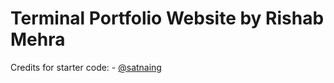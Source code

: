# Terminal Portfolio Website by Rishab Mehra

Credits for starter code: - [@satnaing](https://satnaing.dev)

